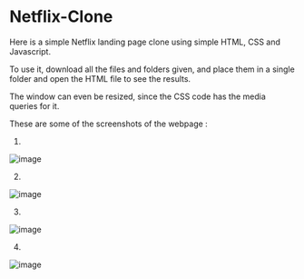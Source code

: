# Netflix-Clone
Here is a simple Netflix landing page clone using simple HTML, CSS and Javascript.

To use it, download all the files and folders given, and place them in a single folder and open the HTML file to see the results.

The window can even be resized, since the CSS code has the media queries for it.

These are some of the screenshots of the webpage : 

1. 
![image](https://user-images.githubusercontent.com/68852165/126539141-499421a2-2c95-40d6-a409-a32d18955540.png)

2.
![image](https://user-images.githubusercontent.com/68852165/126539222-26edbe5a-ca29-4275-acc4-cf058f01a091.png)

3.
![image](https://user-images.githubusercontent.com/68852165/126539235-c0a3a22a-6756-405e-b9d0-5b357bd16f9f.png)

4.
![image](https://user-images.githubusercontent.com/68852165/126539262-b99d622d-1fa8-44d9-97bd-8110b3bb4312.png)








